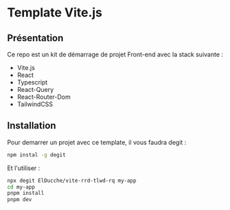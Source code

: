 # Template Vite.js

## Présentation

Ce repo est un kit de démarrage de projet Front-end avec la stack suivante :
- Vite.js
- React
- Typescript
- React-Query
- React-Router-Dom
- TailwindCSS

## Installation

Pour demarrer un projet avec ce template, il vous faudra degit :

```bash
npm instal -g degit
```

Et l'utiliser :
```bash
npx degit ElDucche/vite-rrd-tlwd-rq my-app
cd my-app
pnpm install
pnpm dev
```
